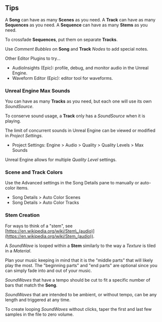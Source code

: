 ## Tips

A **Song** can have as many **Scenes** as you need. A **Track** can have as many **Sequences** as you need. A **Sequence** can have as many **Stems** as you need.

To crossfade **Sequences**, put them on separate **Tracks**.

Use _Comment Bubbles_ on **Song** and **Track** _Nodes_ to add special notes.

Other Editor Plugins to try...

*   AudioInsights (Epic): profile, debug, and monitor audio in the Unreal Engine.
*   Waveform Editor (Epic): editor tool for waveforms.

### Unreal Engine Max Sounds

You can have as many **Tracks** as you need, but each one will use its own _SoundSource_.

To conserve sound usage, a **Track** only has a _SoundSource_ when it is playing.

The limit of concurrent sounds in Unreal Engine can be viewed or modified in _Project Settings_.

*   Project Settings: Engine > Audio > Quality > Quality Levels > Max Sounds

Unreal Engine allows for multiple _Quality Level_ settings.

### Scene and Track Colors

Use the Advanced settings in the Song Details pane to manually or auto-color items.

*   Song Details > Auto Color Scenes
*   Song Details > Auto Color Tracks

### Stem Creation

For ways to think of a "stem", see [https://en.wikipedia.org/wiki/Stem\_(audio)](https://en.wikipedia.org/wiki/Stem_(audio)).

A _SoundWave_ is looped within a **Stem** similarly to the way a _Texture_ is tiled in a _Material_.

Plan your music keeping in mind that it is the "middle parts" that will likely play the most. The "beginning parts" and "end parts" are optional since you can simply fade into and out of your music.

_SoundWaves_ that have a tempo should be cut to fit a specific number of bars that match the **Song**.

_SoundWaves_ that are intended to be ambient, or without tempo, can be any length and triggered at any time.

To create looping _SoundWaves_ without clicks, taper the first and last few samples in the file to zero volume.

